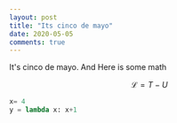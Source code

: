 ```yaml
---
layout: post
title: "Its cinco de mayo"
date: 2020-05-05
comments: true
---
```


It's cinco de mayo. And Here is some math


$$
\mathscr{L} = T-U
$$

```python
x= 4
y = lambda x: x+1
```

